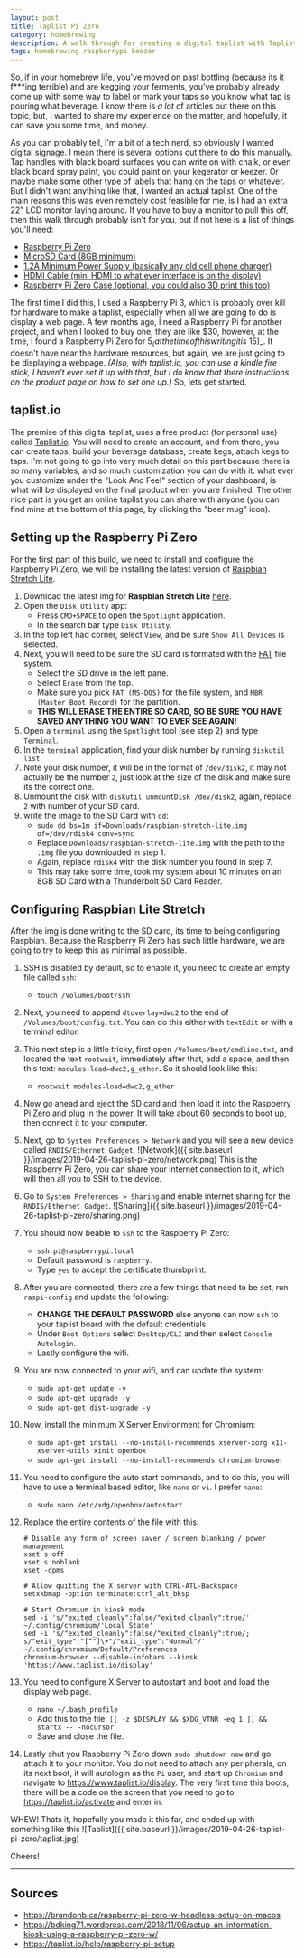 ```yaml
---
layout: post
title: Taplist Pi Zero
category: homebrewing
description: A walk through for creating a digital taplist with Taplist.io and Raspberry Pi Zero.
tags: homebrewing raspberrypi keezer
---
```


So, if in your homebrew life, you've moved on past bottling (because its it f***ing terrible) and are kegging your ferments, you've probably already come up with some way to label or mark your taps so you know what tap is pouring what beverage.  I know there is _a lot_ of articles out there on this topic, but, I wanted to share my experience on the matter, and hopefully, it can save you some time, and money.

As you can probably tell, I'm a bit of a tech nerd, so obviously I wanted digital signage.  I mean there is several options out there to do this manually.  Tap handles with black board surfaces you can write on with chalk, or even black board spray paint, you could paint on your kegerator or keezer.  Or maybe make some other type of labels that hang on the taps or whatever.  But I didn't want anything like that, I wanted an actual taplist.  One of the main reasons this was even remotely cost feasible for me, is I had an extra 22" LCD monitor laying around.  If you have to buy a monitor to pull this off, then this walk through probably isn't for you, but if not here is a list of things you'll need:

* [Raspberry Pi Zero](https://www.amazon.com/dp/B01L3IU6XS/ref=cm_sw_em_r_mt_dp_U_ThTcDbZMH9BZH)
* [MicroSD Card (8GB minimum)](https://www.amazon.com/dp/B0012Y2LLE/ref=cm_sw_r_tw_dp_U_x_pkTcDbVDX8D6S)
* [1.2A Minimum Power Supply (basically any old cell phone charger)](https://www.amazon.com/dp/B00GF9T3I0/ref=cm_sw_r_tw_dp_U_x_ilTcDbRG7EJBP)
* [HDMI Cable (mini HDMI to what ever interface is on the display)](https://www.amazon.com/dp/B01KRKO4MM/ref=cm_sw_r_tw_dp_U_x_LlTcDbCGQ2E0G)
* [Raspberry Pi Zero Case (optional, you could also 3D print this too)](https://www.amazon.com/dp/B01HP636I4/ref=cm_sw_r_tw_dp_U_x_amTcDb197F49S)

The first time I did this, I used a Raspberry Pi 3, which is probably over kill for hardware to make a taplist, especially when all we are going to do is display a web page.  A few months ago, I need a Raspberry Pi for another project, and when I looked to buy one, they are like $30, however, at the time, I found a Raspberry Pi Zero for $5 _(at the time of this writing it is ~$15)_.  It doesn't have near the hardware resources, but again, we are just going to be displaying a webpage.  _(Also, with taplist.io, you can use a kindle fire stick, I haven't ever set it up with that, but I do know that there instructions on the product page on how to set one up.)_  So, lets get started.

## taplist.io
The premise of this digital taplist, uses a free product (for personal use) called [Taplist.io](https://taplist.io).  You will need to create an account, and from there, you can create taps, build your beverage database, create kegs, attach kegs to taps.  I'm not going to go into very much detail on this part because there is so many variables, and so much customization you can do with it.  what ever you customize under the "Look And Feel" section of your dashboard, is what will be displayed on the final product when you are finished.  The other nice part is you get an online taplist you can share with anyone (you can find mine at the bottom of this page, by clicking the "beer mug" icon).

## Setting up the Raspberry Pi Zero
For the first part of this build, we need to install and configure the Raspberry Pi Zero, we will be installing the latest version of [Raspbian Stretch Lite](https://www.raspbian.org).
1. Download the latest img for **Raspbian Stretch Lite** [here](https://www.raspberrypi.org/downloads/raspbian/).
2. Open the `Disk Utility` app:
    * Press `CMD+SPACE` to open the `Spotlight` application.
    * In the search bar type `Disk Utility`.
3. In the top left had corner, select `View`, and be sure `Show All Devices` is selected.
4. Next, you will need to be sure the SD card is formated with the [FAT](https://en.wikipedia.org/wiki/Design_of_the_FAT_file_system) file system.
    * Select the SD drive in the left pane.
    * Select `Erase` from the top.
    * Make sure you pick `FAT (MS-DOS)` for the file system, and `MBR (Master Boot Record)` for the partition.
    * **THIS WILL ERASE THE ENTIRE SD CARD, SO BE SURE YOU HAVE SAVED ANYTHING YOU WANT TO EVER SEE AGAIN!**
5. Open a `terminal` using the `Spotlight` tool (see step 2) and type `Terminal`.
6. In the `terminal` application, find your disk number by running `diskutil list`
7. Note your disk number, it will be in the format of `/dev/disk2`, it may not actually be the number `2`, just look at the size of the disk and make sure its the correct one.
8. Unmount the disk with `diskutil unmountDisk /dev/disk2`, again, replace `2` with number of your SD card.
9. write the image to the SD Card with `dd`:
    * `sudo dd bs=1m if=Downloads/raspbian-stretch-lite.img of=/dev/rdisk4 conv=sync`
    * Replace `Downloads/raspbian-stretch-lite.img` with the path to the `.img` file you downloaded in step 1.
    * Again, replace `rdisk4` with the disk number you found in step 7.
    * This may take some time, took my system about 10 minutes on an 8GB SD Card with a Thunderbolt SD Card Reader.

## Configuring Raspbian Lite Stretch
After the img is done writing to the SD card, its time to being configuring Raspbian.  Because the Raspberry Pi Zero has such little hardware, we are going to try to keep this as minimal as possible.
1. SSH is disabled by default, so to enable it, you need to create an empty file called `ssh`:
    * `touch /Volumes/boot/ssh`
2. Next, you need to append `dtoverlay=dwc2` to the end of `/Volumes/boot/config.txt`.  You can do this either with `textEdit` or with a terminal editor.
3. This next step is a little tricky, first open `/Volumes/boot/cmdline.txt`, and located the text `rootwait`, immediately after that, add a space, and then this text: `modules-load=dwc2,g_ether`.  So it should look like this:
    * `rootwait modules-load=dwc2,g_ether`
4. Now go ahead and eject the SD card and then load it into the Raspberry Pi Zero and plug in the power.  It will take about 60 seconds to boot up, then connect it to your computer.
5. Next, go to `System Preferences > Network` and you will see a new device called `RNDIS/Ethernet Gadget`.  ![Network]({{ site.baseurl }}/images/2019-04-26-taplist-pi-zero/network.png)  This is the Raspberry Pi Zero, you can share your internet connection to it, which will then all you to SSH to the device.
6. Go to `System Preferences > Sharing` and enable internet sharing for the `RNDIS/Ethernet Gadget`. ![Sharing]({{ site.baseurl }}/images/2019-04-26-taplist-pi-zero/sharing.png)
7. You should now beable to `ssh` to the Raspberry Pi Zero:
    * `ssh pi@raspberrypi.local`
    * Default password is `raspberry`.
    * Type `yes` to accept the certificate thumbprint.
8. After you are connected, there are a few things that need to be set, run `raspi-config` and update the following:
    * **CHANGE THE DEFAULT PASSWORD** else anyone can now `ssh` to your taplist board with the default credentials!
    * Under `Boot Options` select `Desktop/CLI` and then select `Console Autologin`.
    * Lastly configure the wifi.
9. You are now connected to your wifi, and can update the system:
    * `sudo apt-get update -y`
    * `sudo apt-get upgrade -y`
    * `sudo apt-get dist-upgrade -y`
10. Now, install the minimum X Server Environment for Chromium:
    * `sudo apt-get install --no-install-recommends xserver-xorg x11-xserver-utils xinit openbox`
    * `sudo apt-get install --no-install-recommends chromium-browser`
11. You need to configure the auto start commands, and to do this, you will have to use a terminal based editor, like `nano` or `vi`.  I prefer `nano`:
    * `sudo nano /etc/xdg/openbox/autostart`
12. Replace the entire contents of the file with this:

    ```
    # Disable any form of screen saver / screen blanking / power management
    xset s off
    xset s noblank
    xset -dpms

    # Allow quitting the X server with CTRL-ATL-Backspace
    setxkbmap -option terminate:ctrl_alt_bksp

    # Start Chromium in kiosk mode
    sed -i 's/"exited_cleanly":false/"exited_cleanly":true/' ~/.config/chromium/'Local State'
    sed -i 's/"exited_cleanly":false/"exited_cleanly":true/; s/"exit_type":"[^"]\+"/"exit_type":"Normal"/' ~/.config/chromium/Default/Preferences
    chromium-browser --disable-infobars --kiosk 'https://www.taplist.io/display'
    ```

13. You need to configure X Server to autostart and boot and load the display web page.
    * `nano ~/.bash_profile`
    * Add this to the file: `[[ -z $DISPLAY && $XDG_VTNR -eq 1 ]] && startx -- -nocursor`
    * Save and close the file.

14. Lastly shut you Raspberry Pi Zero down `sudo shutdown now` and go attach it to your monitor.  You do not need to attach any peripherals, on its next boot, it will autologin as the `Pi` user, and start up `Chromium` and navigate to https://www.taplist.io/display.  The very first time this boots, there will be a code on the screen that you need to go to https://taplist.io/activate and enter in.

WHEW!  Thats it, hopefully you made it this far, and ended up with something like this ![Taplist]({{ site.baseurl }}/images/2019-04-26-taplist-pi-zero/taplist.jpg)

Cheers!

---

## Sources
* https://brandonb.ca/raspberry-pi-zero-w-headless-setup-on-macos
* https://bdking71.wordpress.com/2018/11/06/setup-an-information-kiosk-using-a-raspberry-pi-zero-w/
* https://taplist.io/help/raspberry-pi-setup
